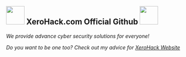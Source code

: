 <h2><img src="https://i.ibb.co/VxwqPjj/xh-logo.png" width="50"> XeroHack.com Official Github <img src="https://media.giphy.com/media/mGcNjsfWAjY5AEZNw6/giphy.gif" width="50"></h2>

*We provide advance cyber security solutions for everyone!*

*Do you want to be one too? Check out my advice for [XeroHack Website](https://xerohack.com/)*
